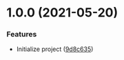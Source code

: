 # 1.0.0 (2021-05-20)


### Features

* Initialize project ([9d8c635](https://github.com/untemps/vocal/commit/9d8c635333c8f214633d78dba5ec80cdf199bf09))
